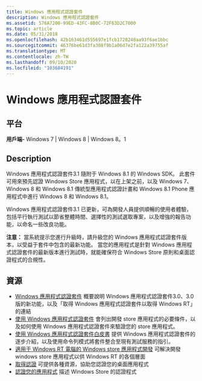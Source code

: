 ```yaml
---
title: Windows 應用程式認證套件
description: Windows 應用程式認證套件
ms.assetid: 576A7200-99ED-43FC-8B0C-72F63D2C7000
ms.topic: article
ms.date: 05/31/2018
ms.openlocfilehash: 42b163461d555697e1fcb1728248aa93f6ae1bbc
ms.sourcegitcommit: 46376be61d3fa308f9b1a06d7e2fa122a39755af
ms.translationtype: MT
ms.contentlocale: zh-TW
ms.lasthandoff: 09/10/2020
ms.locfileid: "103684191"
---
```

# <a name="windows-app-certification-kit"></a>Windows 應用程式認證套件

## <a name="platforms"></a>平台

**用戶端-** Windows 7 \| Windows 8 \| Windows 8。1  


## <a name="description"></a>Description

Windows 應用程式認證套件3.1 隨附于 Windows 8.1 的 Windows SDK。 此套件可用來預先認證 Windows Store 應用程式，以在上架之前，以及 Windows 7、Windows 8 和 Windows 8.1 傳統型應用程式認證計畫和 Windows 8.1 Phone 應用程式中進行 Windows 8 和 Windows 8.1。

Windows 應用程式認證套件3.1 已更新，可為開發人員提供順暢的使用者體驗，包括平行執行測試以節省整體時間、選擇性的測試選取專案，以及增強的報告功能，以命名一些改良功能。

**注意：** 當系統提示您進行升級時，請升級您的 Windows 應用程式認證套件版本，以受益于套件中包含的最新功能。 當您的應用程式是針對 Windows 應用程式認證套件的最新版本進行測試時，就能確保符合 Windows Store 原則和桌面認證程式的合規性。

## <a name="resources"></a>資源

-   [Windows 應用程式認證套件](https://msdn.microsoft.com/windows/apps/jj572486.aspx) 概要說明 Windows 應用程式認證套件3.0、3.0 版的新功能，以及「取得 Windows 應用程式認證套件以取得 Windows RT」的連結
-   [使用 Windows 應用程式認證套件](/previous-versions/windows/apps/hh694081(v=win.10)) 會列出開發 store 應用程式的必要條件，以及如何使用 Windows 應用程式認證套件來驗證您的 store 應用程式。
-   [使用 Windows 應用程式認證套件白皮書](https://www.microsoft.com/download/details.aspx?id=27414) 提供 Windows 應用程式認證套件的逐步介紹，以及使用命令列模式將套件整合至現有測試服務的指引。
-   [適用于 Windows RT 電腦的 Windows store 應用程式開發](https://www.microsoft.com/download/details.aspx?id=30703) 可解決開發 windows store 應用程式以供 Windows RT 的各個層面
-   [取得認證](../win_cert/windows-certification-portal.md) 可提供各種資源，協助您認證您的桌面應用程式
-   [認證您的應用程式](https://msdn.microsoft.com/library/windows/apps/hh694079.aspx) 描述 Windows Store 的認證程式

 

 